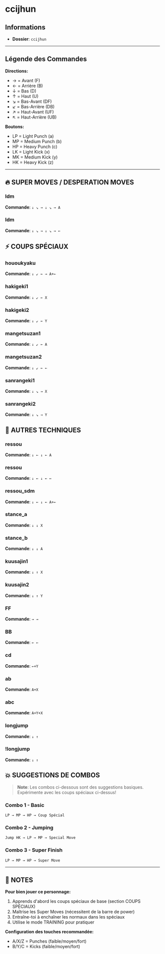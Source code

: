 # ccijhun

## Informations
- **Dossier**: `ccijhun`

---

## Légende des Commandes

**Directions:**
- → = Avant (F)
- ← = Arrière (B)
- ↓ = Bas (D)
- ↑ = Haut (U)
- ↘ = Bas-Avant (DF)
- ↙ = Bas-Arrière (DB)
- ↗ = Haut-Avant (UF)
- ↖ = Haut-Arrière (UB)

**Boutons:**
- LP = Light Punch (a)
- MP = Medium Punch (b)
- HP = Heavy Punch (c)
- LK = Light Kick (x)
- MK = Medium Kick (y)
- HK = Heavy Kick (z)

---

## 🔥 SUPER MOVES / DESPERATION MOVES

### ldm
**Commande**: `↓ ↘ → ↓ ↘ → A`

### ldm
**Commande**: `↓ ↘ → ↓ ↘ → ←`


## ⚡ COUPS SPÉCIAUX

### hououkyaku
**Commande**: `↓ ↙ ← → A+←`

### hakigeki1
**Commande**: `↓ ↙ ← X`

### hakigeki2
**Commande**: `↓ ↙ ← Y`

### mangetsuzan1
**Commande**: `↓ ↙ ← A`

### mangetsuzan2
**Commande**: `↓ ↙ ← ←`

### sanrangeki1
**Commande**: `↓ ↘ → X`

### sanrangeki2
**Commande**: `↓ ↘ → Y`


## 🎯 AUTRES TECHNIQUES

### ressou
**Commande**: `↓ ← ↓ ← A`

### ressou
**Commande**: `↓ ← ↓ ← ←`

### ressou_sdm
**Commande**: `↓ ← ↓ ← A+←`

### stance_a
**Commande**: `↓ ↓ X`

### stance_b
**Commande**: `↓ ↓ A`

### kuusajin1
**Commande**: `↓ ↑ X`

### kuusajin2
**Commande**: `↓ ↑ Y`

### FF
**Commande**: `→ →`

### BB
**Commande**: `← ←`

### cd
**Commande**: `←+Y`

### ab
**Commande**: `A+X`

### abc
**Commande**: `A+Y+X`

### longjump
**Commande**: `↓ ↑`

### !longjump
**Commande**: `↓ ↑`


## 💥 SUGGESTIONS DE COMBOS

> **Note**: Les combos ci-dessous sont des suggestions basiques. Expérimente avec les coups spéciaux ci-dessus!

### Combo 1 - Basic
```
LP → MP → HP → Coup Spécial
```

### Combo 2 - Jumping
```
Jump HK → LP → MP → Special Move
```

### Combo 3 - Super Finish
```
LP → MP → HP → Super Move
```

---

## 📝 NOTES

**Pour bien jouer ce personnage:**
1. Apprends d'abord les coups spéciaux de base (section COUPS SPÉCIAUX)
2. Maîtrise les Super Moves (nécessitent de la barre de power)
3. Entraîne-toi à enchaîner les normaux dans les spéciaux
4. Utilise le mode TRAINING pour pratiquer

**Configuration des touches recommandée:**
- A/X/Z = Punches (faible/moyen/fort)
- B/Y/C = Kicks (faible/moyen/fort)

